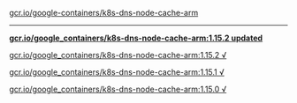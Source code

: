 [gcr.io/google-containers/k8s-dns-node-cache-arm](https://hub.docker.com/r/sqeven/k8s-dns-node-cache-arm/tags/) 

----
**[gcr.io/google_containers/k8s-dns-node-cache-arm:1.15.2 updated](https://hub.docker.com/r/sqeven/k8s-dns-node-cache-arm/tags/)**

[gcr.io/google_containers/k8s-dns-node-cache-arm:1.15.2 √](https://hub.docker.com/r/sqeven/k8s-dns-node-cache-arm/tags/)

[gcr.io/google_containers/k8s-dns-node-cache-arm:1.15.1 √](https://hub.docker.com/r/sqeven/k8s-dns-node-cache-arm/tags/)

[gcr.io/google_containers/k8s-dns-node-cache-arm:1.15.0 √](https://hub.docker.com/r/sqeven/k8s-dns-node-cache-arm/tags/)

